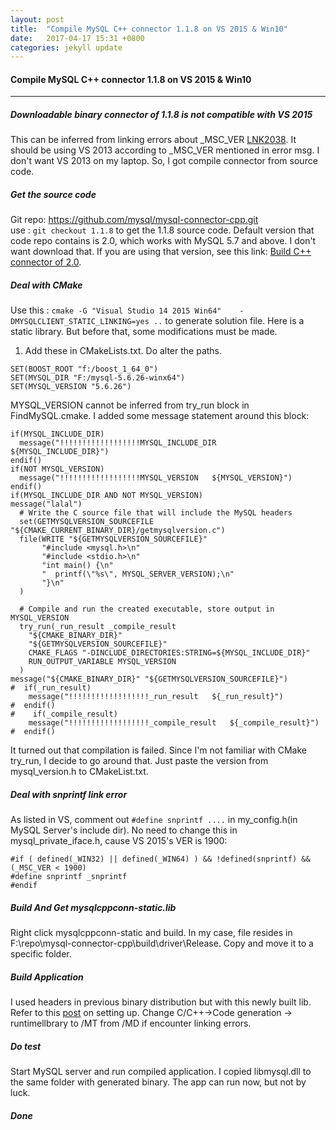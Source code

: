 ```yaml
---
layout: post
title:  "Compile MySQL C++ connector 1.1.8 on VS 2015 & Win10"
date:   2017-04-17 15:31 +0800
categories: jekyll update
---
```

#### Compile MySQL C++ connector 1.1.8 on VS 2015 & Win10

***
##### Downloadable binary connector of 1.1.8 is not compatible with VS 2015
This can be inferred from linking errors about _MSC_VER [LNK2038](https://msdn.microsoft.com/query/dev14.query?appId=Dev14IDEF1&l=ZH-CN&k=k(LNK2038)&rd=true).
It should be using VS 2013 according to _MSC_VER mentioned in error msg. I don't want VS 2013 on my laptop. So, I got compile connector from source code.

##### Get the source code
Git repo: https://github.com/mysql/mysql-connector-cpp.git  
use : ```git checkout 1.1.8``` to get the 1.1.8 source code.
Default version that code repo contains is 2.0, which works with MySQL 5.7 and above. I don't want download that. If you are using that version, see this link:
[Build C++ connector of 2.0](https://dev.mysql.com/doc/dev/connector-cpp/building.html).

##### Deal with CMake
Use this : ```cmake -G "Visual Studio 14 2015 Win64"    -DMYSQLCLIENT_STATIC_LINKING=yes ..``` to generate solution file.
Here is a static library. But before that, some modifications must be made. 
1. Add these in CMakeLists.txt. Do alter the paths.
```angular2html
SET(BOOST_ROOT "f:/boost_1_64_0")
SET(MYSQL_DIR "F:/mysql-5.6.26-winx64")
SET(MYSQL_VERSION "5.6.26")
```
MYSQL_VERSION cannot be inferred from try_run block in FindMySQL.cmake. I added some message statement around this block:
```
if(MYSQL_INCLUDE_DIR)
  message("!!!!!!!!!!!!!!!!!!MYSQL_INCLUDE_DIR   ${MYSQL_INCLUDE_DIR}")
endif()
if(NOT MYSQL_VERSION)
  message("!!!!!!!!!!!!!!!!!!MYSQL_VERSION   ${MYSQL_VERSION}")
endif()
if(MYSQL_INCLUDE_DIR AND NOT MYSQL_VERSION)
message("lalal")
  # Write the C source file that will include the MySQL headers
  set(GETMYSQLVERSION_SOURCEFILE "${CMAKE_CURRENT_BINARY_DIR}/getmysqlversion.c")
  file(WRITE "${GETMYSQLVERSION_SOURCEFILE}"
       "#include <mysql.h>\n"
       "#include <stdio.h>\n"
       "int main() {\n"
       "  printf(\"%s\", MYSQL_SERVER_VERSION);\n"
       "}\n"
  )

  # Compile and run the created executable, store output in MYSQL_VERSION
  try_run(_run_result _compile_result
    "${CMAKE_BINARY_DIR}"
    "${GETMYSQLVERSION_SOURCEFILE}"
    CMAKE_FLAGS "-DINCLUDE_DIRECTORIES:STRING=${MYSQL_INCLUDE_DIR}"
    RUN_OUTPUT_VARIABLE MYSQL_VERSION
  )
message("${CMAKE_BINARY_DIR}" "${GETMYSQLVERSION_SOURCEFILE}")
#  if(_run_result)
    message("!!!!!!!!!!!!!!!!!!_run_result   ${_run_result}")
#  endif()
#    if(_compile_result)
    message("!!!!!!!!!!!!!!!!!!_compile_result   ${_compile_result}")
#  endif()
```
It turned out that compilation is failed. Since I'm not familiar with CMake try_run, I decide to go around that.
Just paste the version from mysql_version.h to CMakeList.txt.

##### Deal with snprintf link error
As listed in VS, comment out ```#define snprintf ....``` in my_config.h(in MySQL Server's include dir).
No need to change this in mysql_private_iface.h, cause VS 2015's VER is 1900:
```angular2html
#if ( defined(_WIN32) || defined(_WIN64) ) && !defined(snprintf) && (_MSC_VER < 1900)
#define snprintf _snprintf
#endif
```
##### Build And Get mysqlcppconn-static.lib
Right click mysqlcppconn-static and build. In my case, file resides in F:\repo\mysql-connector-cpp\build\driver\Release.
Copy and move it to a specific folder.

##### Build Application
I used headers in previous binary distribution but with this newly built lib. Refer to this [post](https://dev.mysql.com/doc/connector-cpp/en/connector-cpp-apps-windows-visual-studio.html) on setting up.
Change C/C++->Code generation -> runtimellbrary to /MT from /MD if encounter linking errors.

##### Do test
Start MySQL server and run compiled application. I copied libmysql.dll to the same folder with generated binary. The app can run now, but not by luck.

##### Done